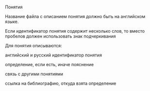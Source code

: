 Понятия

Название файла с описанием понятия должно быть на английском языке.

Если идентификатор понятия содержит несколько слов, то вместо пробелов должен использовать знак подчеркивания

Для понятия описываются:

английский и русский идентификатор понятия

определение, если есть, иначе пояснение

связь с другими понятиями

ссылка на библиографию, откуда взята определение

